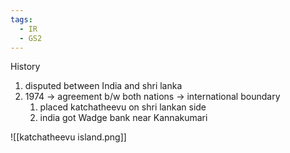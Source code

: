 ```yaml
---
tags:
  - IR
  - GS2
---
```

History
1. disputed between India and shri lanka
2. 1974 -> agreement b/w both nations -> international boundary
	1. placed katchatheevu on shri lankan side
	2. india got Wadge bank near Kannakumari


![[katchatheevu island.png]]